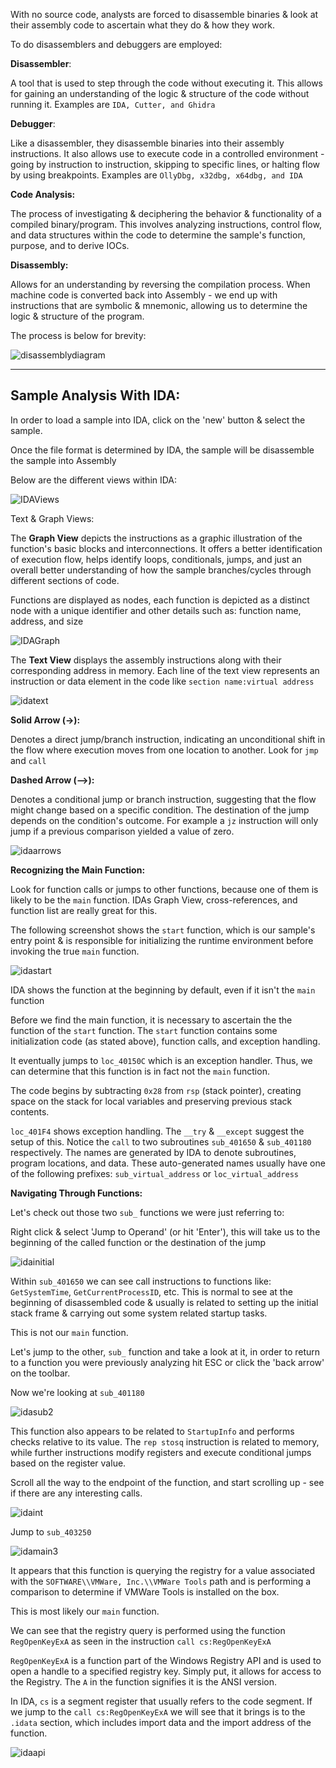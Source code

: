 
With no source code, analysts are forced to disassemble binaries & look at their assembly code to ascertain what they do & how they work. 

To do  disassemblers and debuggers are employed: 

**Disassembler**: 

A tool that is used to step through the code without executing it. This allows for gaining an understanding of the logic & structure of the code without running it. Examples are `IDA, Cutter, and Ghidra`

**Debugger**:

Like a disassembler, they disassemble binaries into their assembly instructions. It also allows use to execute code in a controlled environment - going by instruction to instruction, skipping to specific lines, or halting flow by using breakpoints. Examples are `OllyDbg, x32dbg, x64dbg, and IDA`

**Code Analysis:** 

The process of investigating & deciphering the behavior & functionality of a compiled binary/program. This involves analyzing instructions, control flow, and data structures within the code to determine the sample's function, purpose, and to derive IOCs.

**Disassembly:** 

Allows for an understanding by reversing the compilation process. When machine code is converted back into Assembly - we end up with instructions that are symbolic & mnemonic, allowing us to determine the logic & structure of the program.

The process is below for brevity: 

![disassemblydiagram](/Assets/Malware%20Analysis/disassembly.webp)

-----------------------------------------

## **Sample Analysis With IDA:** 

In order to load a sample into IDA, click on the 'new' button & select the sample. 

Once the file format is determined by IDA, the sample will be disassemble the sample into Assembly

Below are the different views within IDA: 

![IDAViews](/Assets/Malware%20Analysis/ida_intro_views.webp)


Text & Graph Views: 

The **Graph View** depicts the instructions as a graphic illustration of the function's basic blocks and interconnections. It offers a better identification of execution flow, helps identify loops, conditionals, jumps, and just an overall better understanding of how the sample branches/cycles through different sections of code. 

Functions are displayed as nodes, each function is depicted as a distinct node with a unique identifier and other details such as: function name, address, and size

![IDAGraph](/Assets/Malware%20Analysis/ida_graph_view.webp)

The **Text View** displays the assembly instructions along with their corresponding address in memory. Each line of the text view represents an instruction or data element in the code like `section name:virtual address` 

![idatext](/Assets/Malware%20Analysis/ida_text_view.webp)

**Solid Arrow (→):** 

Denotes a direct jump/branch instruction, indicating an unconditional shift in the flow where execution moves from one location to another. Look for `jmp` and `call` 

**Dashed Arrow (-->):** 

Denotes a conditional jump or branch instruction, suggesting that the flow might change based on a specific condition. The destination of the jump depends on the condition's outcome. For example a `jz` instruction will only jump if a previous comparison yielded a value of zero. 

![idaarrows](/Assets/Malware%20Analysis/ida_text_view_arrows.webp)


**Recognizing the Main Function:** 

Look for function calls or jumps to other functions, because one of them is likely to be the `main` function. IDAs Graph View, cross-references, and function list are really great for this.

The following screenshot shows the `start` function, which is our sample's entry point & is responsible for initializing the runtime environment before invoking the true `main` function. 

![idastart](/Assets/Malware%20Analysis/ida__001_start.webp)

IDA shows the function at the beginning by default, even if it isn't the `main` function

Before we find the main function, it is necessary to ascertain the the function of the `start` function. The `start` function contains some initialization code (as stated above), function calls, and exception handling. 

It eventually jumps to `loc_40150C` which is an exception handler. Thus, we can determine that this function is in fact not the `main` function.

The code begins by subtracting `0x28` from `rsp` (stack pointer), creating space on the stack for local variables and preserving previous stack contents. 

`loc_401F4` shows exception handling. The `__try` & `__except` suggest the setup of this. Notice the `call` to two subroutines `sub_401650` & `sub_401180` respectively. The names are generated by IDA to denote subroutines, program locations, and data. These auto-generated names usually have one of the following prefixes: `sub_virtual_address` or `loc_virtual_address`


**Navigating Through Functions:** 

Let's check out those two `sub_` functions we were just referring to:

Right click & select 'Jump to Operand' (or hit 'Enter'), this will take us to the beginning of the called function or the destination of the jump

![idainitial](/Assets/Malware%20Analysis/ida__002_initial_stack.webp)


Within `sub_401650` we can see call instructions to functions like: `GetSystemTime`, `GetCurrentProcessID`, etc. This is normal to see at the beginning of disassembled code & usually is related to setting up the initial stack frame & carrying out some system related startup tasks. 

This is not our `main` function. 

Let's jump to the other, `sub_` function and take a look at it, in order to return to a function you were previously analyzing hit ESC or click the 'back arrow' on the toolbar. 

Now we're looking at `sub_401180` 

![idasub2](/Assets/MAlware%20Analysis/ida__003_startupinfo.webp)


This function also appears to be related to `StartupInfo` and performs checks relative to its value. The `rep stosq`  instruction is related to memory, while further instructions modify registers and execute conditional jumps based on the register value. 

Scroll all the way to the endpoint of the function, and start scrolling up - see if there are any interesting calls. 
 
![idaint](/Assets/Malware%20Analysis/ida_004_intmain.webp)

Jump to `sub_403250` 

![idamain3](Assets/Malware%20Analysis/ida_005_main.webp)

It appears that this function is querying the registry for a value associated with the `SOFTWARE\\VMWare, Inc.\\VMWare Tools` path and is performing a comparison to determine if VMWare Tools is installed on the box. 

This is most likely our `main` function.

We can see that the registry query is performed using the function `RegOpenKeyExA` as seen in the instruction `call cs:RegOpenKeyExA`

`RegOpenKeyExA` is a function part of the Windows Registry API and is used to open a handle to a specified registry key. Simply put, it allows for access to the Registry. The `A` in the function signifies it is the ANSI version. 

In IDA,  `cs` is a segment register that usually refers to the code segment. If we jump to the `call cs:RegOpenKeyExA` we will see that it brings is to the `.idata` section, which includes import data and the import address of the function. 

![idaapi](/Assets/Malware%20Analysis/ida_winapi.webp)

